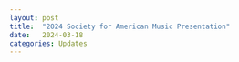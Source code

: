 ```yaml
---
layout: post
title:  "2024 Society for American Music Presentation"
date:   2024-03-18
categories: Updates
---
```

